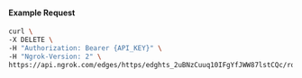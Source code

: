 <!-- Code generated for API Clients. DO NOT EDIT. -->

#### Example Request

```bash
curl \
-X DELETE \
-H "Authorization: Bearer {API_KEY}" \
-H "Ngrok-Version: 2" \
https://api.ngrok.com/edges/https/edghts_2uBNzCuuq10IFgYfJWW87lstCQc/routes/edghtsrt_2uBNzAo7rjTHmVWYybZH9AQQmOU/oidc
```
